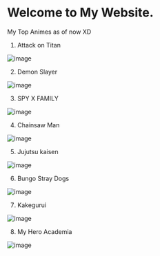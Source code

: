 # Welcome to My Website.

My Top Animes as of now XD

1. Attack on Titan

![image](https://user-images.githubusercontent.com/118321835/203452419-5664869f-3890-4707-b5e2-058d0d000295.png)

2. Demon Slayer

![image](https://user-images.githubusercontent.com/118321835/203452647-5670a751-5252-49f9-99b1-601792afdf80.png)

3. SPY X FAMILY

![image](https://user-images.githubusercontent.com/118321835/203452720-d94249be-44c9-49a7-ac19-ff2915db9d15.png)

4. Chainsaw Man

![image](https://user-images.githubusercontent.com/118321835/203453170-769b7e77-9e8e-4624-8a85-8a58d1e9f227.png)

5. Jujutsu kaisen

![image](https://user-images.githubusercontent.com/118321835/203453325-4d5ffeef-31e8-4204-957c-a3ff80ede581.png)

6. Bungo Stray Dogs

![image](https://user-images.githubusercontent.com/118321835/203453419-4dec75df-47f0-4e44-9c4c-ad7452e70b93.png)

7. Kakegurui

![image](https://user-images.githubusercontent.com/118321835/203453497-66ee2386-2dca-4d27-aea8-10110e9020a0.png)

8. My Hero Academia

![image](https://user-images.githubusercontent.com/118321835/203453605-04c26f6d-f470-40fd-9a3d-6d2df52ed521.png)
